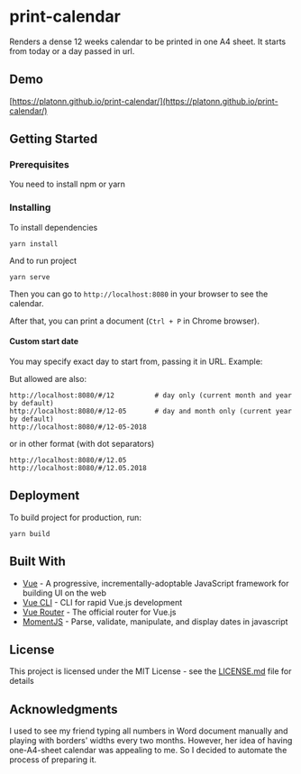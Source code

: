 # print-calendar

Renders a dense 12 weeks calendar to be printed in one A4 sheet. It starts from today or a day passed in url.

## Demo
[https://platonn.github.io/print-calendar/](https://platonn.github.io/print-calendar/)

## Getting Started

### Prerequisites

You need to install npm or yarn

### Installing

To install dependencies

```
yarn install
```

And to run project

```
yarn serve
```

Then you can go to `http://localhost:8080` in your browser to see the calendar.

After that, you can print a document (`Ctrl + P` in Chrome browser).

#### Custom start date

You may specify exact day to start from, passing it in URL. Example: 

But allowed are also:
```
http://localhost:8080/#/12          # day only (current month and year by default)
http://localhost:8080/#/12-05       # day and month only (current year by default)
http://localhost:8080/#/12-05-2018
```

or in other format (with dot separators)
```
http://localhost:8080/#/12.05
http://localhost:8080/#/12.05.2018
```

## Deployment

To build project for production, run:

```
yarn build
```

## Built With

* [Vue](https://github.com/vuejs/vue) - A progressive, incrementally-adoptable JavaScript framework for building UI on the web
* [Vue CLI](https://github.com/vuejs/vue-cli) - CLI for rapid Vue.js development
* [Vue Router](https://github.com/vuejs/vue-router) - The official router for Vue.js
* [MomentJS](https://github.com/moment/moment) - Parse, validate, manipulate, and display dates in javascript

## License

This project is licensed under the MIT License - see the [LICENSE.md](LICENSE.md) file for details

## Acknowledgments

I used to see my friend typing all numbers in Word document manually and playing with borders' widths every two months. However, her idea of having one-A4-sheet calendar was appealing to me. So I decided to automate the process of preparing it.

